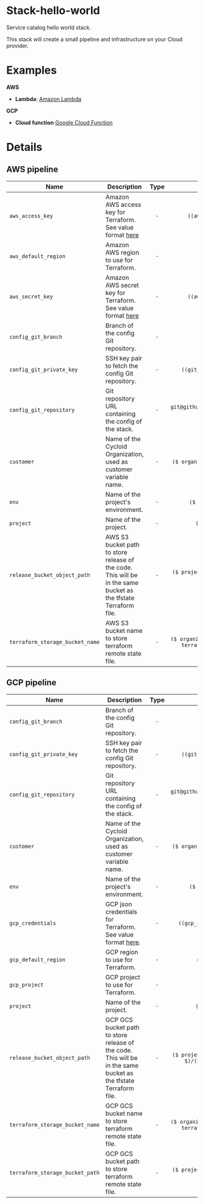 # Stack-hello-world

Service catalog hello world stack.

This stack will create a small pipeline and infrastructure on your Cloud provider.

# Examples

**AWS**
  * **Lambda**: [Amazon Lambda](docs/AWS.md)

**GCP**
  * **Cloud function** [Google Cloud Function](docs/GCP.md)


# Details

## AWS pipeline

|Name|Description|Type|Default|Required|
|---|---|:---:|:---:|:---:|
|`aws_access_key`|Amazon AWS access key for Terraform. See value format [here](https://docs.cycloid.io/advanced-guide/integrate-and-use-cycloid-credentials-manager.html#vault-in-the-pipeline)|`-`|`((aws.access_key))`|`True`|
|`aws_default_region`|Amazon AWS region to use for Terraform.|`-`|`eu-west-1`|`True`|
|`aws_secret_key`|Amazon AWS secret key for Terraform. See value format [here](https://docs.cycloid.io/advanced-guide/integrate-and-use-cycloid-credentials-manager.html#vault-in-the-pipeline)|`-`|`((aws.secret_key))`|`True`|
|`config_git_branch`|Branch of the config Git repository.|`-`|`master`|`True`|
|`config_git_private_key`|SSH key pair to fetch the config Git repository.|`-`|`((git_config.ssh_key))`|`True`|
|`config_git_repository`|Git repository URL containing the config of the stack.|`-`|`git@github.com:MyUser/config-git.git`|`True`|
|`customer`|Name of the Cycloid Organization, used as customer variable name.|`-`|`($ organization_canonical $)`|`True`|
|`env`|Name of the project's environment.|`-`|`($ environment $)`|`True`|
|`project`|Name of the project.|`-`|`($ project $)`|`True`|
|`release_bucket_object_path`|AWS S3 bucket path to store release of the code. This will be in the same bucket as the tfstate Terraform file.|`-`|`($ project $)/($ environment $)`|`True`|
|`terraform_storage_bucket_name`|AWS S3 bucket name to store terraform remote state file.|`-`|`($ organization_canonical $)-terraform-remote-state`|`True`|

## GCP pipeline

|Name|Description|Type|Default|Required|
|---|---|:---:|:---:|:---:|
|`config_git_branch`|Branch of the config Git repository.|`-`|`master`|`True`|
|`config_git_private_key`|SSH key pair to fetch the config Git repository.|`-`|`((git_config.ssh_key))`|`True`|
|`config_git_repository`|Git repository URL containing the config of the stack.|`-`|`git@github.com:MyUser/config-git.git`|`True`|
|`customer`|Name of the Cycloid Organization, used as customer variable name.|`-`|`($ organization_canonical $)`|`True`|
|`env`|Name of the project's environment.|`-`|`($ environment $)`|`True`|
|`gcp_credentials`|GCP json credentials for Terraform. See value format [here](https://docs.cycloid.io/advanced-guide/integrate-and-use-cycloid-credentials-manager.html#vault-in-the-pipeline).|`-`|`((gcp_credentials.json))`|`True`|
|`gcp_default_region`|GCP region to use for Terraform.|`-`|`europe-west1`|`True`|
|`gcp_project`|GCP project to use for Terraform.|`-`|`hello-world`|`True`|
|`project`|Name of the project.|`-`|`($ project $)`|`True`|
|`release_bucket_object_path`|GCP GCS bucket path to store release of the code. This will be in the same bucket as the tfstate Terraform file.|`-`|`($ project $)/($ environment $)/($ project $).zip`|`True`|
|`terraform_storage_bucket_name`|GCP GCS bucket name to store terraform remote state file.|`-`|`($ organization_canonical $)-terraform-remote-state`|`True`|
|`terraform_storage_bucket_path`|GCP GCS bucket path to store terraform remote state file.|`-`|`($ project $)/($ environment $)`|`True`|
